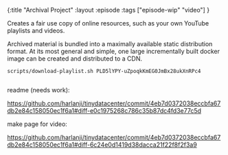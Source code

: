 {:title "Archival Project"
 :layout :episode
 :tags ["episode-wip" "video"]
 }

Creates a fair use copy of online resources, such as your own YouTube playlists and videos.

Archived material is bundled into a maximally available static distribution format. At its most
general and simple, one large incrementally built docker image can be created and distributed to
a CDN.




```
scripts/download-playlist.sh PLD5lYPY-uZpoqkKmEG0JmBx28ukXnRPc4


```



readme (needs work):

https://github.com/harlanji/tinydatacenter/commit/4eb7d0372038eccbfa67db2e84c158050ec1f6a1#diff-e0c1975268c786c35b87dc4fd3e77c5d

make page for video: 

https://github.com/harlanji/tinydatacenter/commit/4eb7d0372038eccbfa67db2e84c158050ec1f6a1#diff-6c24e0d1419d38dacca21f22f8f2f3a9